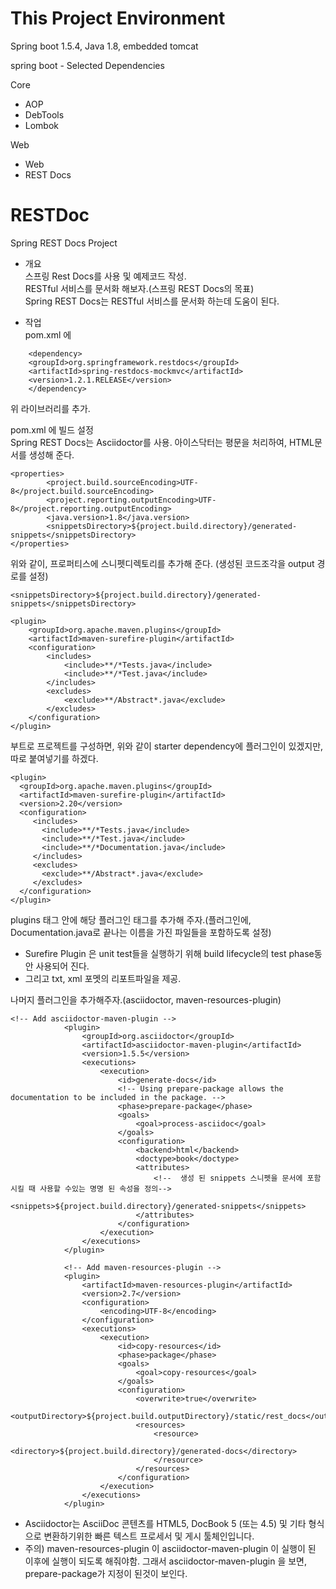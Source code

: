 # This Project Environment
Spring boot 1.5.4, Java 1.8, embedded tomcat <br>

spring boot - Selected Dependencies

Core
- AOP
- DebTools
- Lombok

Web
- Web
- REST Docs

# RESTDoc
Spring REST Docs Project <br>

- 개요 <br>
스프링 Rest Docs를 사용 및 예제코드 작성. <br>
RESTful 서비스를 문서화 해보자.(스프링 REST Docs의 목표) <br>
Spring REST Docs는 RESTful 서비스를 문서화 하는데 도움이 된다. <br>

- 작업 <br>
pom.xml 에 <br>
 ```
     <dependency>
     <groupId>org.springframework.restdocs</groupId>
     <artifactId>spring-restdocs-mockmvc</artifactId>
     <version>1.2.1.RELEASE</version>
     </dependency>
 ```
위 라이브러리를 추가. <br>

pom.xml 에 빌드 설정<br>
Spring REST Docs는 Asciidoctor를 사용. 아이스닥터는 평문을 처리하여, HTML문서를 생성해 준다. <br>

```
<properties>
        <project.build.sourceEncoding>UTF-8</project.build.sourceEncoding>
        <project.reporting.outputEncoding>UTF-8</project.reporting.outputEncoding>
        <java.version>1.8</java.version>
        <snippetsDirectory>${project.build.directory}/generated-snippets</snippetsDirectory>
</properties>
```

위와 같이, 프로퍼티스에 스니펫디렉토리를 추가해 준다. (생성된 코드조각을 output 경로를 설정)
```
<snippetsDirectory>${project.build.directory}/generated-snippets</snippetsDirectory>
```

```
<plugin>
	<groupId>org.apache.maven.plugins</groupId>
	<artifactId>maven-surefire-plugin</artifactId>
	<configuration>
   		<includes>
		    <include>**/*Tests.java</include>
		    <include>**/*Test.java</include>
    	</includes>
	    <excludes>
		    <exclude>**/Abstract*.java</exclude>
	    </excludes>
	</configuration>
</plugin>
```
부트로 프로젝트를 구성하면, 위와 같이 starter dependency에 플러그인이 있겠지만, 따로 붙여넣기를 하겠다.

```
<plugin>
  <groupId>org.apache.maven.plugins</groupId>
  <artifactId>maven-surefire-plugin</artifactId>
  <version>2.20</version>
  <configuration>
     <includes>
       <include>**/*Tests.java</include>
       <include>**/*Test.java</include>
       <include>**/*Documentation.java</include>
     </includes>
     <excludes>
       <exclude>**/Abstract*.java</exclude>
     </excludes>
  </configuration>
</plugin>
```
plugins 태그 안에 해당 플러그인 태그를 추가해 주자.(플러그인에, Documentation.java로 끝나는 이름을 가진 파일들을 포함하도록 설정) <br>
* Surefire Plugin 은 unit test들을 실행하기 위해 build lifecycle의 test phase동안 사용되어 진다. 
* 그리고 txt, xml 포멧의 리포트파일을 제공. <br>

나머지 플러그인을 추가해주자.(asciidoctor, maven-resources-plugin)

```
<!-- Add asciidoctor-maven-plugin -->
            <plugin>
                <groupId>org.asciidoctor</groupId>
                <artifactId>asciidoctor-maven-plugin</artifactId>
                <version>1.5.5</version>
                <executions>
                    <execution>
                        <id>generate-docs</id>
                        <!-- Using prepare-package allows the documentation to be included in the package. -->
                        <phase>prepare-package</phase>
                        <goals>
                            <goal>process-asciidoc</goal>
                        </goals>
                        <configuration>
                            <backend>html</backend>
                            <doctype>book</doctype>
                            <attributes>
                                <!--  생성 된 snippets 스니펫을 문서에 포함시킬 때 사용할 수있는 명명 된 속성을 정의-->
                                <snippets>${project.build.directory}/generated-snippets</snippets>
                            </attributes>
                        </configuration>
                    </execution>
                </executions>
            </plugin>
            
            <!-- Add maven-resources-plugin -->
            <plugin>
                <artifactId>maven-resources-plugin</artifactId>
                <version>2.7</version>
                <configuration>
                    <encoding>UTF-8</encoding>
                </configuration>
                <executions>
                    <execution>
                        <id>copy-resources</id>
                        <phase>package</phase>
                        <goals>
                            <goal>copy-resources</goal>
                        </goals>
                        <configuration>
                            <overwrite>true</overwrite>
                            <outputDirectory>${project.build.outputDirectory}/static/rest_docs</outputDirectory>
                            <resources>
                                <resource>
                                    <directory>${project.build.directory}/generated-docs</directory>
                                </resource>
                            </resources>
                        </configuration>
                    </execution>
                </executions>
            </plugin>
```
- Asciidoctor는 AsciiDoc 콘텐츠를 HTML5, DocBook 5 (또는 4.5) 및 기타 형식으로 변환하기위한 빠른 텍스트 프로세서 및 게시 툴체인입니다.
- 주의) maven-resources-plugin 이 asciidoctor-maven-plugin 이 실행이 된 이후에 실행이 되도록 해줘야함. 그래서 asciidoctor-maven-plugin 을 보면, prepare-package가 지정이 된것이 보인다.

